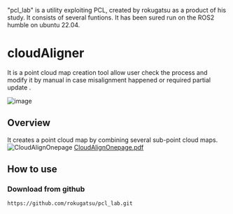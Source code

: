 "pcl_lab" is a utility exploiting PCL, created by rokugatsu as a product of his study. It consists of several funtions.
It has been sured run on the ROS2 humble on ubuntu 22.04.

# cloudAligner
It is a point cloud map creation tool allow user check the process and modify it by manual in case misalignment happened or required partial update .

![image](https://github.com/rokugatsu/pcl_lab/assets/120123933/73afaace-516a-4c40-9897-8eaa0c86d2a8)
## Overview
It creates a point cloud map by combining several sub-point cloud maps.   
![CloudAlignOnepage](https://github.com/rokugatsu/pcl_lab/assets/120123933/724d24b3-695f-466b-bdf8-cf03192319d4)
[CloudAlignOnepage.pdf](https://github.com/rokugatsu/pcl_lab/files/15048997/CloudAlignOnepage.pdf)

## How to use
### Download from github
```
https://github.com/rokugatsu/pcl_lab.git
```


